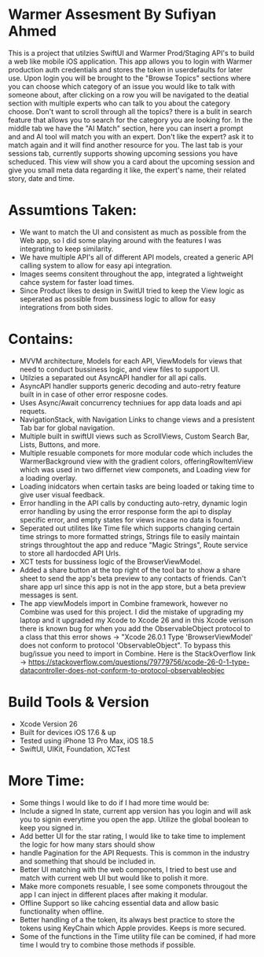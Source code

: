# Warmer Assesment By Sufiyan Ahmed

This is a project that utilzies SwiftUI and Warmer Prod/Staging API's to build a web like mobile iOS application. This app allows you to login with Warmer production auth credentials and stores the token in userdefaults for later use. Upon login you will be brought to the "Browse Topics" sections where you can choose which category of an issue you would like to talk with someone about, after clicking on a row you will be navigated to the deatial section with multiple experts who can talk to you about the category choose. Don't want to scroll through all the topics? there is a bulit in search feature that allows you to search for the category you are looking for. In the middle tab we have the "AI Match" section, here you can insert a prompt and and AI tool will match you with an expert. Don't like the expert? ask it to match again and it will find another resource for you. The last tab is your sessions tab, currently supports showing upcoming sessions you have scheduced. This view will show you a card about the upcoming session and give you small meta data regarding it like, the expert's name, their related story, date and time. 

# Assumtions Taken:
-  We want to match the UI and consistent as much as possible from the Web app, so I did some playing around with the features I was integrating to keep similarity. 
- We have multiple API's all of different API models, created a generic API calling system to allow for easy api integration.
- Images seems consitent throughout the app, integrated a lightweight cahce system for faster load times.
- Since Product likes to design in SwitUI tried to keep the View logic as seperated as possible from bussiness logic to allow for easy integrations from both sides. 


# Contains: 
 - MVVM architecture, Models for each API, ViewModels for views that need to conduct bussiness logic, and view files to support UI.
 - Utilzies a separated out AsyncAPI handler for all api calls.
 - AsyncAPI handler supports generic decoding and auto-retry feature built in in case of other error resposne codes.
 - Uses Async/Await concurrency techniues for app data loads and api requets. 
 - NavigationStack, with Navigation Links to change views and a presistent Tab bar for global navigation.
 - Multiple built in swiftUI views such as ScrollViews, Custom Search Bar, Lists, Buttons, and more.
 - Multiple resuable componets for more modular code which includes the WarmerBackground view with the gradient colors, offeringRowItemView which was used in two differnet view componets, and Loading view for a loading overlay. 
 - Loading inidcators when certain tasks are being loaded or taking time to give user visual feedback.
 - Error handling in the API calls by conducting auto-retry, dynamic login error handling by using the error response form the api to display specific error, and empty states for views incase no data is found.
 - Seperated out utilites like Time file which supports changing certain time strings to more formatted strings, Strings file to easily maintain strings throughtout the app and reduce "Magic Strings", Route service to store all hardocded API Urls. 
 - XCT tests for bussiness logic of the BrowserViewModel.
 - Added a share button at the top right of the tool bar to show a share sheet to send the app's beta preview to any contacts of friends. Can't share app url since this app is not in the app store, but a beta preview messages is sent. 
 - The app viewModels import in Combine framework, however no Combine was used for this project. I did the mistake of upgrading my laptop and it upgraded my Xcode to Xcode 26 and in this Xcode verison there is known bug for when you add the ObservableObject protocol to a class that this error shows -> "Xcode 26.0.1 Type 'BrowserViewModel' does not conform to protocol 'ObservableObject". To bypass this bug/issue you need to import in Combine. Here is the StackOverflow link -> https://stackoverflow.com/questions/79779756/xcode-26-0-1-type-datacontroller-does-not-conform-to-protocol-observableobjec
 
# Build Tools & Version
- Xcode Version 26
- Built for devices iOS 17.6 & up
- Tested using iPhone 13 Pro Max, iOS 18.5
- SwiftUI, UIKit, Foundation, XCTest

# More Time:
- Some things I would like to do if I had more time would be:
-  Include a signed In state, current app version has you login and will ask you to signin everytime you open the app. Utilize the global boolean to keep you signed in. 
-  Add better UI for the star rating, I would like to take time to implement the logic for how many stars should show
-  handle Pagination for the API Requests. This is common in the industry and something that should be included in. 
-  Better UI matching with the web componets, I tried to best use and match with current web UI but would like to polish it more.
-  Make more componets resuable, I see some componets througout the app I can inject in different places after making it modular.
-  Offline Support so like cahcing essential data and allow basic functionality when offline.
-  Better handling of a the token, its always best practice to store the tokens using KeyChain which Apple provides. Keeps is more secured.
-  Some of the functions in the Time utility file can be comined, if had more time I would try to combine those methods if possible.




